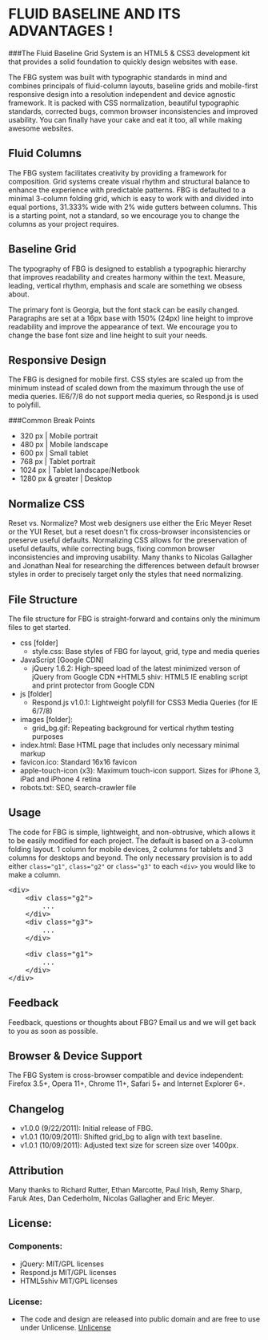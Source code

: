 # FLUID BASELINE AND ITS ADVANTAGES !
###The Fluid Baseline Grid System is an HTML5 & CSS3 development kit that provides a solid foundation to quickly design websites with ease.

The FBG system was built with typographic standards in mind and combines principals of fluid-column layouts, baseline grids and mobile-first responsive design into a resolution independent and device agnostic framework. It is packed with CSS normalization, beautiful typographic standards, corrected bugs, common browser inconsistencies and improved usability. You can finally have your cake and eat it too, all while making awesome websites.

## Fluid Columns
The FBG system facilitates creativity by providing a framework for composition. Grid systems create visual rhythm and structural balance to enhance the experience with predictable patterns.
FBG is defaulted to a minimal 3-column folding grid, which is easy to work with and divided into equal portions, 31.333% wide with 2% wide gutters between columns. This is a starting point, not a standard, so we encourage you to change the columns as your project requires.

## Baseline Grid
The typography of FBG is designed to establish a typographic hierarchy that improves readability and creates harmony within the text. Measure, leading, vertical rhythm, emphasis and scale are something we obsess about.

The primary font is Georgia, but the font stack can be easily changed. Paragraphs are set at a 16px base with 150% (24px) line height to improve readability and improve the appearance of text. We encourage you to change the base font size and line height to suit your needs.

## Responsive Design
The FBG is designed for mobile first. CSS styles are scaled up from the minimum instead of scaled down from the maximum through the use of media queries. IE6/7/8 do not support media queries, so Respond.js is used to polyfill.

###Common Break Points
* 320 px | Mobile portrait
* 480 px | Mobile landscape
* 600 px | Small tablet
* 768 px | Tablet portrait
* 1024 px | Tablet landscape/Netbook
* 1280 px & greater | Desktop

## Normalize CSS
Reset vs. Normalize? Most web designers use either the Eric Meyer Reset or the YUI Reset, but a reset doesn't fix cross-browser inconsistencies or preserve useful defaults. Normalizing CSS allows for the preservation of useful defaults, while correcting bugs, fixing common browser inconsistencies and improving usability. Many thanks to Nicolas Gallagher and Jonathan Neal for researching the differences between default browser styles in order to precisely target only the styles that need normalizing.

## File Structure
The file structure for FBG is straight-forward and contains only the minimum files to get started.

* css [folder]
	* style.css: Base styles of FBG for layout, grid, type and media queries
* JavaScript [Google CDN]
	* jQuery 1.6.2: High-speed load of the latest minimized verson of jQuery from Google CDN
*HTML5 shiv: HTML5 IE enabling script and print protector from Google CDN
* js [folder]
	* Respond.js v1.0.1: Lightweight polyfill for CSS3 Media Queries (for IE 6/7/8)
* images [folder]:
	* grid_bg.gif: Repeating background for vertical rhythm testing purposes
* index.html: Base HTML page that includes only necessary minimal markup
* favicon.ico: Standard 16x16 favicon
* apple-touch-icon (x3): Maximum touch-icon support. Sizes for iPhone 3, iPad and iPhone 4 retina
* robots.txt: SEO, search-crawler file

## Usage

The code for FBG is simple, lightweight, and non-obtrusive, which allows it to be easily modified for each project. The default is based on a 3-column folding layout. 1 column for mobile devices, 2 columns for tablets and 3 columns for desktops and beyond. The only necessary provision is to add either <code>class="g1"</code>, <code>class="g2"</code> or <code>class="g3"</code> to each <code>&lt;div&gt;</code> you would like to make a column.

<pre>&lt;div&gt;
	&lt;div class="g2"&gt;
		...
	&lt;/div&gt;
	&lt;div class="g3"&gt;
		...
	&lt;/div&gt;

	&lt;div class="g1"&gt;
		...
	&lt;/div&gt;
&lt;/div&gt;</pre>

## Feedback
Feedback, questions or thoughts about FBG? Email us and we will get back to you as soon as possible.

## Browser & Device Support
The FBG System is cross-browser compatible and device independent: Firefox 3.5+, Opera 11+, Chrome 11+, Safari 5+ and Internet Explorer 6+.

## Changelog
* v1.0.0 (9/22/2011): Initial release of FBG.
* v1.0.1 (10/09/2011): Shifted grid_bg to align with text baseline.
* v1.0.1 (10/09/2011): Adjusted text size for screen size over 1400px.

## Attribution
Many thanks to Richard Rutter, Ethan Marcotte, Paul Irish, Remy Sharp, Faruk Ates, Dan Cederholm, Nicolas Gallagher and Eric Meyer.

## License:
### Components:

* jQuery: MIT/GPL licenses
* Respond.js MIT/GPL licenses
* HTML5shiv MIT/GPL licenses

### License:
* The code and design are released into public domain and are free to use under Unlicense. [Unlicense](http://unlicense.org)
